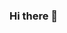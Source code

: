 ### Hi there 👋

<!--
**RonakMehta21/RonakMehta21** is a ✨ _special_ ✨ repository because its `README.md` (this file) appears on your GitHub profile.

Here are some ideas to get you started:

- 🔭 I’m currently working on ...
- 🌱 I’m currently learning ...
- 👯 I’m looking to collaborate on ...
- 🤔 I’m looking for help with ...
- 💬 Ask me about ...
- 📫 How to reach me: ...
- 😄 Pronouns: ...
- ⚡ Fun fact: ...

[![Ronak's github stats](https://github-readme-stats.vercel.app/api?username=RonakMehta21&repo=github-readme-stats&count_private=true&show_icons=true)](https://github.com/RonakMehta21)
-->
